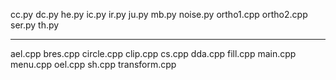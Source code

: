 cc.py
dc.py
he.py
ic.py
ir.py
ju.py
mb.py
noise.py
ortho1.cpp
ortho2.cpp
ser.py
th.py

--------------------------

ael.cpp
bres.cpp
circle.cpp
clip.cpp
cs.cpp
dda.cpp
fill.cpp
main.cpp
menu.cpp
oel.cpp
sh.cpp
transform.cpp
